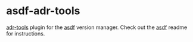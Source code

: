 # asdf-adr-tools

[adr-tools](https://github.com/npryce/adr-tools) plugin for the [asdf](https://github.com/asdf-vm/asdf) version manager.
Check out the [asdf](https://github.com/asdf-vm/asdf) readme for instructions.
